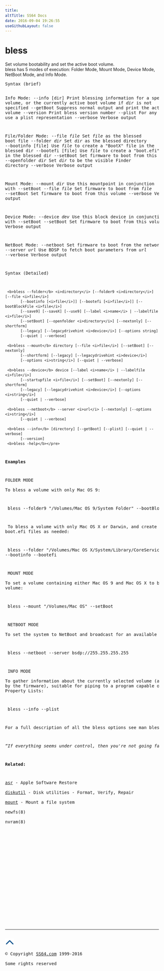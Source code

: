 ```yaml
---
title:
altTitle: SS64 Docs
date: 2016-09-04 19:26:55
useGithubLayout: false
---
```

<!-- #BeginLibraryItem "/Library/head_osx.lbi" --><!-- #EndLibraryItem --><h1>bless</h1> 
<p>Set volume bootability and set the active boot volume.<br>
bless has 5 modes of execution: Folder Mode, Mount Mode, Device Mode, NetBoot Mode, and Info Mode.</p>
<pre>Syntax (brief)

Info Mode:
   --info [dir]    Print blessing information for a specific volume, or the
                   currently active boot volume if <i>dir</i> is not specified
   --getBoot       Suppress normal output and print the active boot volume
   --version       Print bless version number
   --plist         For any output type, use a plist representation
   --verbose       Verbose output

File/Folder Mode:
   --file <i>file</i>     Set <i>file</i> as the blessed boot file
   --folder <i>dir</i>    Set <i>dir</i> as the blessed directory
   --bootinfo [file]
                   Use <i>file</i> to create a "BootX" file in the blessed dir
   --bootefi [file]
                   Use <i>file</i> to create a "boot.efi" file in the blessed dir
   --setBoot       Set firmware to boot from this volume
   --openfolder <i>dir</i> Set <i>dir</i> to be the visible Finder directory
   --verbose       Verbose output

Mount Mode:
   --mount <i>dir</i>     Use this mountpoint in conjunction with --setBoot
   --file <i>file</i>     Set firmware to boot from <i>file</i>
   --setBoot       Set firmware to boot from this volume
   --verbose       Verbose output

Device Mode:
   --device <i>dev</i>    Use this block device in conjunction with --setBoot
   --setBoot       Set firmware to boot from this volume
   --verbose       Verbose output

NetBoot Mode:
   --netboot       Set firmware to boot from the network
   --server <i>url</i>    Use BDSP to fetch boot parameters from <i>url</i>
   --verbose       Verbose output

Syntax (Detailed)

     <b>bless --folder</b> <i>directory</i> [--folder9 <i>directory</i>] [--file <i>file</i>]
           [--bootinfo [<i>file</i>]] [--bootefi [<i>file</i>]] [--bootBlockFile <i>file</i>]
           [--save9] [--saveX] [--use9] [--label <i>name</i> | --labelfile <i>file</i>]
           [--setBoot] [--openfolder <i>directory</i>] [--nextonly] [--shortform]
           [--legacy] [--legacydrivehint <i>device</i>] [--options string]
           [--quiet | --verbose]

     <b>bless --mount</b> directory [--file <i>file</i>] [--setBoot] [--nextonly]
           [--shortform] [--legacy] [--legacydrivehint <i>device</i>]
           [--options <i>string</i>] [--quiet | --verbose]

     <b>bless --device</b> device [--label <i>name</i> | --labelfile <i>file</i>]
           [--startupfile <i>file</i>] [--setBoot] [--nextonly] [--shortform]
           [--legacy] [--legacydrivehint <i>device</i>] [--options <i>string</i>]
           [--quiet | --verbose]

     <b>bless --netboot</b> --server <i>url</i> [--nextonly] [--options <i>string</i>]
           [--quiet | --verbose]

     <b>bless --info</b> [directory] [--getBoot] [--plist] [--quiet | --verbose]
           [--version]
     <b>bless -help</b></pre>
<p><b>Examples</b></p>
<p>FOLDER MODE<br>
To bless a volume with only Mac OS 9:</p>
<p class="code"> bless --folder9 "/Volumes/Mac OS 9/System Folder" --bootBlockFile "/usr/share/misc/bootblockdata"</p>
<p> To bless a volume with only Mac OS X or Darwin, and create the BootX and
boot.efi files as needed:</p>
<p class="code"> bless --folder "/Volumes/Mac OS X/System/Library/CoreServices"
--bootinfo --bootefi</p>
<p> MOUNT MODE<br>
To set a volume containing either Mac OS 9 and Mac OS X to be the active
volume:</p>
<p class="code"> bless --mount "/Volumes/Mac OS" --setBoot</p>
<p> NETBOOT MODE<br>
To set the system to NetBoot and broadcast for an available server:</p>
<p class="code"> bless --netboot --server bsdp://255.255.255.255</p>
<p> INFO MODE<br>
To gather information about the currently selected volume (as determined
by the firmware), suitable for piping to a program capable of parsing
Property Lists:</p>
<p class="code"> bless --info --plist</p>
<p>For a full description of all the bless options see<span class="code"> man bless</span><span class="body"> the options available for bless will vary according to the version of OS X you are running. </span></p>
<p class="quote"><i>“If everything seems under control, then you're not going fast enough” - Mario Andretti</i> 
</p>
<p><b>Related:</b></p>
<p><a href="asr.html">asr</a> - Apple Software Restore<br>
<a href="diskutil.html">diskutil</a> - Disk utilities - Format, Verify, Repair<br>
<a href="mount.html">mount</a> - Mount a file system <br>
newfs(8)<br>
nvram(8)</p><!-- #BeginLibraryItem "/Library/foot_osx.lbi" --><p>
<!-- OSX300 -->
<ins class="adsbygoogle" style="display:inline-block;width:300px;height:250px" data-ad-client="ca-pub-6140977852749469" data-ad-slot="1823340303"></ins>
<script>
(adsbygoogle = window.adsbygoogle || []).push({});
</script></p>
<hr>
<div id="bl" class="footer"><a href="bless.html#"><img src="../images/top.png" width="30" height="22" alt="Back to the Top"></a></div>
<div id="br" class="footer, tagline">© Copyright <a href="http://ss64.com/">SS64.com</a> 1999-2016<br>
Some rights reserved</div><!-- #EndLibraryItem -->
